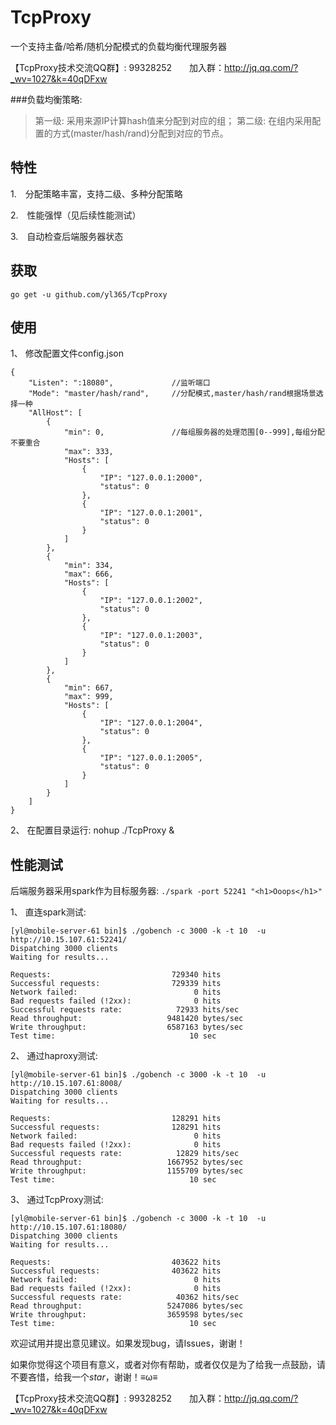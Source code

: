 # TcpProxy
一个支持主备/哈希/随机分配模式的负载均衡代理服务器

【TcpProxy技术交流QQ群】: 99328252　　加入群：http://jq.qq.com/?_wv=1027&k=40qDFxw

###负载均衡策略: 
>第一级: 采用来源IP计算hash值来分配到对应的组； 
>第二级: 在组内采用配置的方式(master/hash/rand)分配到对应的节点。

## 特性
1.　分配策略丰富，支持二级、多种分配策略

2.　性能强悍（见后续性能测试）

3.　自动检查后端服务器状态


## 获取
```
go get -u github.com/yl365/TcpProxy
```

## 使用

1、 修改配置文件config.json

```
{
    "Listen": ":18080",             //监听端口
    "Mode": "master/hash/rand",     //分配模式,master/hash/rand根据场景选择一种
    "AllHost": [
        {
            "min": 0,               //每组服务器的处理范围[0--999],每组分配不要重合
            "max": 333, 
            "Hosts": [
                {
                    "IP": "127.0.0.1:2000", 
                    "status": 0
                }, 
                {
                    "IP": "127.0.0.1:2001", 
                    "status": 0
                }
            ]
        }, 
        {
            "min": 334, 
            "max": 666, 
            "Hosts": [
                {
                    "IP": "127.0.0.1:2002", 
                    "status": 0
                }, 
                {
                    "IP": "127.0.0.1:2003", 
                    "status": 0
                }
            ]
        }, 
        {
            "min": 667, 
            "max": 999, 
            "Hosts": [
                {
                    "IP": "127.0.0.1:2004", 
                    "status": 0
                }, 
                {
                    "IP": "127.0.0.1:2005", 
                    "status": 0
                }
            ]
        }
    ]
}
```

2、 在配置目录运行: nohup ./TcpProxy &


## 性能测试

后端服务器采用spark作为目标服务器: `./spark -port 52241 "<h1>Ooops</h1>" `

1、 直连spark测试:

``` 
[yl@mobile-server-61 bin]$ ./gobench -c 3000 -k -t 10  -u http://10.15.107.61:52241/
Dispatching 3000 clients
Waiting for results...

Requests:                           729340 hits
Successful requests:                729339 hits
Network failed:                          0 hits
Bad requests failed (!2xx):              0 hits
Successful requests rate:            72933 hits/sec
Read throughput:                   9481420 bytes/sec
Write throughput:                  6587163 bytes/sec
Test time:                              10 sec
```

2、 通过haproxy测试:

```
[yl@mobile-server-61 bin]$ ./gobench -c 3000 -k -t 10  -u http://10.15.107.61:8008/
Dispatching 3000 clients
Waiting for results...

Requests:                           128291 hits
Successful requests:                128291 hits
Network failed:                          0 hits
Bad requests failed (!2xx):              0 hits
Successful requests rate:            12829 hits/sec
Read throughput:                   1667952 bytes/sec
Write throughput:                  1155709 bytes/sec
Test time:                              10 sec
```

3、 通过TcpProxy测试:

```
[yl@mobile-server-61 bin]$ ./gobench -c 3000 -k -t 10  -u http://10.15.107.61:18080/
Dispatching 3000 clients
Waiting for results...

Requests:                           403622 hits
Successful requests:                403622 hits
Network failed:                          0 hits
Bad requests failed (!2xx):              0 hits
Successful requests rate:            40362 hits/sec
Read throughput:                   5247086 bytes/sec
Write throughput:                  3659598 bytes/sec
Test time:                              10 sec
```

欢迎试用并提出意见建议。如果发现bug，请Issues，谢谢！

如果你觉得这个项目有意义，或者对你有帮助，或者仅仅是为了给我一点鼓励，请不要吝惜，给我一个*star*，谢谢！≡ω≡

【TcpProxy技术交流QQ群】: 99328252　　加入群：http://jq.qq.com/?_wv=1027&k=40qDFxw

